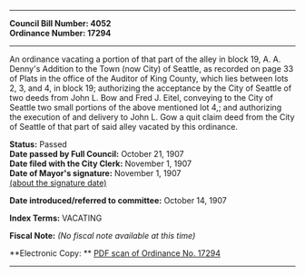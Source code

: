 * * * * *  
  
**Council Bill Number: [](#h0)[](#h2)4052**   
**Ordinance Number: 17294**  
  
* * * * *  
  
An ordinance vacating a portion of that part of the alley in block 19, A. A. Denny's Addition to the Town (now City) of Seattle, as recorded on page 33 of Plats in the office of the Auditor of King County, which lies between lots 2, 3, and 4, in block 19; authorizing the acceptance by the City of Seattle of two deeds from John L. Bow and Fred J. Eitel, conveying to the City of Seattle two small portions of the above mentioned lot 4,; and authorizing the execution of and delivery to John L. Gow a quit claim deed from the City of Seattle of that part of said alley vacated by this ordinance.  
  
**Status:** Passed   
**Date passed by Full Council:** October 21, 1907   
**Date filed with the City Clerk:** November 1, 1907   
**Date of Mayor's signature:** November 1, 1907   
[(about the signature date)](/~public/approvaldate.htm)   
  
  
**Date introduced/referred to committee:** October 14, 1907   
  
**Index Terms:** VACATING  
  
**Fiscal Note:** *(No fiscal note available at this time)*  
  
**Electronic Copy: ** [PDF scan of Ordinance No. 17294](/~archives/Ordinances/Ord_17294.pdf)  
  
* * * * *  

